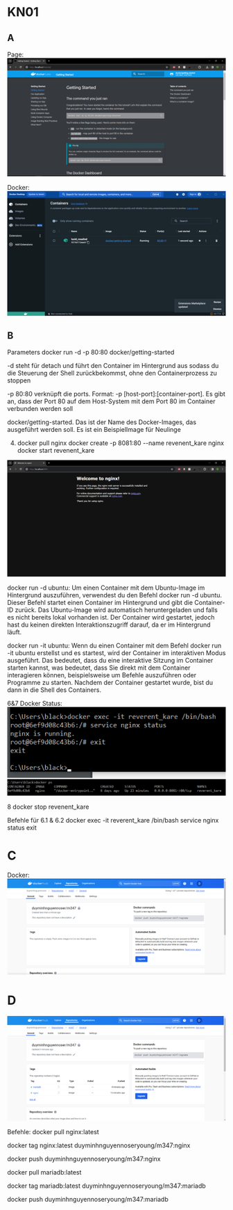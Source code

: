 # KN01

## A
Page: ![alt text](https://github.com/duyminh-nguyen/M347DuyMinhNguyenTBZ/blob/main/KN01/DockerPage.png)

Docker: ![alt text](https://github.com/duyminh-nguyen/M347DuyMinhNguyenTBZ/blob/main/KN01/Docker.png)

## B 
Parameters docker run -d -p 80:80 docker/getting-started

-d steht für detach und führt den Container im Hintergrund aus sodass du die Steuerung der Shell zurückbekommst, ohne den Containerprozess zu stoppen

-p 80:80 verknüpft die ports. Format: -p [host-port]:[container-port]. Es gibt an, dass der Port 80 auf dem Host-System mit dem Port 80 im Container verbunden werden soll

docker/getting-started.  Das ist der Name des Docker-Images, das ausgeführt werden soll. Es ist ein BeispielImage für Neulinge

4. docker pull nginx docker create -p 8081:80 --name revenent_kare nginx docker start revenent_kare

![alt text](https://github.com/duyminh-nguyen/M347DuyMinhNguyenTBZ/blob/main/KN01/nginxpage.png)

docker run -d ubuntu:
Um einen Container mit dem Ubuntu-Image im Hintergrund auszuführen, verwendest du den Befehl docker run -d ubuntu. Dieser Befehl startet einen Container im Hintergrund und gibt die Container-ID zurück. Das Ubuntu-Image wird automatisch heruntergeladen und falls es nicht bereits lokal vorhanden ist. Der Container wird gestartet, jedoch hast du keinen direkten Interaktionszugriff darauf, da er im Hintergrund läuft.

docker run -it ubuntu:
Wenn du einen Container mit dem Befehl docker run -it ubuntu erstellst und es startest, wird der Container im interaktiven Modus ausgeführt. Das bedeutet, dass du eine interaktive Sitzung im Container starten kannst, was bedeutet, dass Sie direkt mit dem Container interagieren können, beispielsweise um Befehle auszuführen oder Programme zu starten. Nachdem der Container gestartet wurde, bist du dann in die Shell des Containers.

6&7 Docker Status:
![alt text](https://github.com/duyminh-nguyen/M347DuyMinhNguyenTBZ/blob/main/KN01/nginxstatus.png)
![alt text](https://github.com/duyminh-nguyen/M347DuyMinhNguyenTBZ/blob/main/KN01/dockerps.png)

8
docker stop revenent_kare


Befehle für 6.1 & 6.2
docker exec -it reverent_kare /bin/bash
 service nginx status
  exit

# C
Docker: ![alt text](https://github.com/duyminh-nguyen/M347DuyMinhNguyenTBZ/blob/main/KN01/leererepo.png)

# D 

![alt text](https://github.com/duyminh-nguyen/M347DuyMinhNguyenTBZ/blob/main/KN01/dockerwebsitenginxmariadb.png)

Befehle:
docker pull nginx:latest

docker tag nginx:latest duyminhnguyennoseryoung/m347:nginx

docker push duyminhnguyennoseryoung/m347:nginx

docker pull mariadb:latest

docker tag mariadb:latest duyminhnguyennoseryoung/m347:mariadb

docker push duyminhnguyennoseryoung/m347:mariadb
